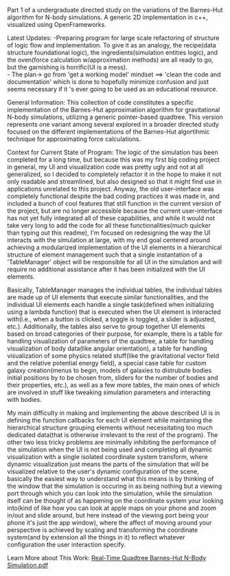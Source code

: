 
Part 1 of a undergraduate directed study on the variations of the Barnes-Hut algorithm for N-body simulations. A generic 2D implementation in c++, visualized using OpenFrameworks.




Latest Updates:
      -Preparing program for large scale refactoring of structure of logic flow and implementation. To give it as an analogy, the recipe(data structure foundational logic), the ingredients(simulation entities logic), and the oven(force calculation w/approximation
      methods) are all ready to go, but the garnishing is horrific(UI is a mess).  
      - The plan-> go from 'get a working model' mindset   ==>   'clean the code and documentation' which is done to hopefully minimize confusion and just seems necessary if it 's ever going to be used as an educational resource.







General Information: This collection of code constitutes a specific implementation of the Barnes-Hut approximation algorithm for gravitational N-body simulations, utilizing a generic pointer-based quadtree. This version represents one variant among several explored in a broader directed study focused on the different implementations of the Barnes-Hut algortihmic technique for approximating force calculations.

Context for Current State of Program: The logic of the simulation has been completed for a long time, but because this was my first big coding project in general, my UI and visualization code was pretty ugly and not at all generalized, so I decided to completely refactor it in the hope to make it not only readable and streamlined, but also designed so that it might find use in applications unrelated to this project. Anyway, the old user-interface was completely functional despite the bad coding practices it was made in, and included a bunch of cool features that still function in the current version of the project, but are no longer accessible because the current user-interface has not yet fully integrated all of these capabilities, and while it would not take very long to add the code for all these functionalities(much quicker than typing out this readme), I'm focused on redesigning the way the UI interacts with the simulation at large, with my end goal centered around achieving a modularized implementation of the UI elements in a hierarchical structure of element management such that a single instantation of a 'TableManager' object will be responsible for all UI in the simulation and will require no additional assistance after it has been initialized with the UI elements.

Basically, TableManager manages the individual tables, the individual tables are made up of UI elements that execute similar functionalities, and the individual UI elements each handle a single task(defined when initializing using a lambda function) that is executed when the UI element is interacted with(i.e., when a button is clicked, a toggle is toggled, a slider is adjusted, etc.). Additionally, the tables also serve to group together UI elements based on broad categories of their purpose, for example, there is a table for handling visualization of parameters of the quadtree, a table for handling visualization of body data(like angular orientation), a table for handling visualization of some physics related stuff(like the gravitational vector field and the relative potential energy field), a special case table for custom galaxy creation(menus to begin, models of galaxies to distrubute bodies initial positions by to be chosen from, sliders for the number of bodies and their properties, etc.), as well as a few more tables, the main ones of which are involved in stuff like tweaking simulation parameters and interacting with bodies.

My main difficulty in making and implementing the above described UI is in defining the function callbacks for each UI element while maintaning the hierarchical structure grouping elements without necessitating too much dedicated data(that is otherwise irrelevant to the rest of the program). The other two less tricky problems are minimally inhibiting the performance of the simulation when the UI is not being used and completing all dynamic visualization with a single isolated coordinate system transform, where dynamic visualization just means the parts of the simulation that will be visualized relative to the user's dynamic configuration of the scene, basically the easiest way to understand what this means is by thinking of the window that the simulation is occuring in as being nothing but a viewing port through which you can look into the simulation, while the simulation itself can be thought of as happening on the coordinate system your looking into(kind of like how you can look at apple maps on your phone and zoom in/out and slide around, but here instead of the viewing port being your phone it's just the app window), where the affect of moving around your perspective is achieved by scaling and transforming the coordinate system(and by extension all the things in it) to reflect whatever configuration the user interaction specify.

Learn More about This Work:  [Real-Time Quadtree Barnes-Hut N-Body Simulation.pdf](https://github.com/user-attachments/files/21508718/Real-Time.Quadtree.Barnes-Hut.N-Body.Simulation.pdf)


